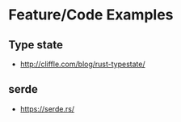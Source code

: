 # Feature/Code Examples

## Type state
* <http://cliffle.com/blog/rust-typestate/>

## serde
* <https://serde.rs/>
